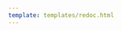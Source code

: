```yaml
---
template: templates/redoc.html
---
```


<redoc spec-url='{{base_path}}/apis/restapis/oauth-dcr.yaml'></redoc>
<script src="https://cdn.jsdelivr.net/npm/redoc@next/bundles/redoc.standalone.js"> </script>